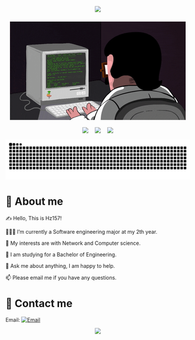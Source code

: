 <h1 align="center">
  <a href="https://github.com/hz157">
    <img src="https://readme-typing-svg.herokuapp.com?lines=console.log(Hello+World);Have+a+nice+day%2C+hz157!&center=true&size=27">
  </a>
</h1>

<div align="center" ><img order-radius="100px" src="https://raw.githubusercontent.com/hz157/hz157/main/images/3031393535362e676966.gif"/></div>
<br>


<div align="center">
<a href="[https://space.bilibili.com/448488855/](https://space.bilibili.com/17144567)"><img src="https://img.shields.io/badge/bilibili-B%E7%AB%99-ff69b4"></a>&emsp;
<a href="https://www.zhihu.com/people/horizon157"><img src="https://img.shields.io/badge/zhihu-%E7%9F%A5%E4%B9%8E-blue"></a>&emsp;
<img  src="https://visitor-badge.glitch.me/badge?page_id=hz157" />

![](https://raw.githubusercontent.com/hz157/hz157/main/assets/github-contribution-grid-snake.svg)
		
</div>

#  🙋 About me

<p>✍️ Hello, This is Hz157!</p>
<p>👨🏽‍💻 I’m currently a Software engineering major at my 2th year.</p>
<p>🤔 My interests are with Network and Computer science.</p>
<p>💼 I am studying for a Bachelor of Engineering.</p>
<p>💬 Ask me about anything, I am happy to help.</p>
<p>📫 Please email me if you have any questions.</p>

# 💬 Contact me
	
Email: [![Email](https://img.shields.io/badge/ryanzhang_cn@outlook.com-D14836?style=flat-square&logo=gmail&logoColor=white)](mailto:ryanzhang_cn@outlook.com)

<div align="center">
	<img src="https://metrics.lecoq.io/hz157?template=classic&config.timezone=Asia%2FShanghai">
</div>
